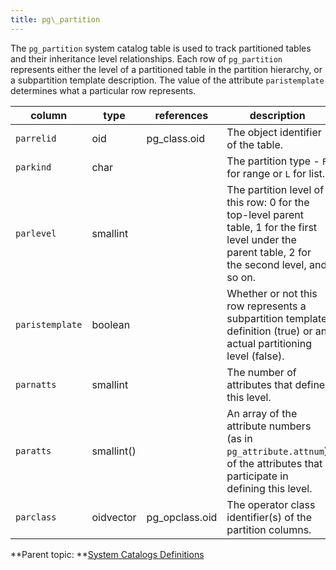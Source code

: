 ```yaml
---
title: pg\_partition 
---
```


The `pg_partition` system catalog table is used to track partitioned tables and their inheritance level relationships. Each row of `pg_partition` represents either the level of a partitioned table in the partition hierarchy, or a subpartition template description. The value of the attribute `paristemplate` determines what a particular row represents.

|column|type|references|description|
|------|----|----------|-----------|
|`parrelid`|oid|pg\_class.oid|The object identifier of the table.|
|`parkind`|char| |The partition type - `R` for range or `L` for list.|
|`parlevel`|smallint| |The partition level of this row: 0 for the top-level parent table, 1 for the first level under the parent table, 2 for the second level, and so on.|
|`paristemplate`|boolean| |Whether or not this row represents a subpartition template definition \(true\) or an actual partitioning level \(false\).|
|`parnatts`|smallint| |The number of attributes that define this level.|
|`paratts`|smallint\(\)| |An array of the attribute numbers \(as in `pg_attribute.attnum`\) of the attributes that participate in defining this level.|
|`parclass`|oidvector|pg\_opclass.oid|The operator class identifier\(s\) of the partition columns.|

**Parent topic: **[System Catalogs Definitions](../system_catalogs/catalog_ref-html.html)

